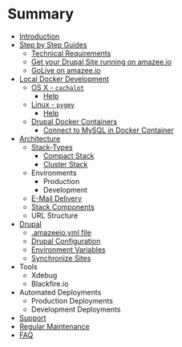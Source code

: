 # Summary

* [Introduction](README.md)
* [Step by Step Guides](step_by_step_guides/step_by_step_guides.md)
  * [Technical Requirements](step_by_step_guides/technical_requirements.md)
  * [Get your Drupal Site running on amazee.io](step_by_step_guides/get_your_drupal_site_running_on_amazeeio.md)
  * [GoLive on amazee.io](step_by_step_guides/golive_on_amazeeio.md)
* [Local Docker Development](local_docker_development/local_docker_development.md)
  * [OS X - `cachalot`](local_docker_development/os_x_cachalot.md)
    * [Help](local_docker_development/os_x_cachalot/help.md)
  * [Linux - `pygmy`](local_docker_development/linux_pygmy.md)
    * [Help](local_docker_development/pygmy/help.md)
  * [Drupal Docker Containers](local_docker_development/drupal_site_containers.md)
    * [Connect to MySQL in Docker Container](local_docker_development/connect_to_mysql_from_external.md)
* [Architecture](architecture/architecture.md)
  * [Stack-Types](architecture/stack-types.md)
    * [Compact Stack](architecture/stack-types/compact.md)
    * [Cluster Stack](architecture/stack-types/cluster.md)
  * Environments
    * Production
    * Development
  * [E-Mail Delivery](architecture/e-mail_delivery.md)
  * [Stack Components](architecture/components.md)
  * URL Structure
* [Drupal](drupal/drupal.md)
  * [.amazeeio.yml file](drupal/amazeeioyml_file.md)
  * [Drupal Configuration](drupal/settingsphpfiles.md)
  * [Environment Variables](drupal/environment_variables.md)
  * [Synchronize Sites](drupal/synchronize_sites.md)
* Tools
  * Xdebug
  * Blackfire.io
* Automated Deployments
  * Production Deployments
  * Development Deployments
* [Support](support.md)
* [Regular Maintenance](regular_maintenance.md)
* [FAQ](faq.md)
